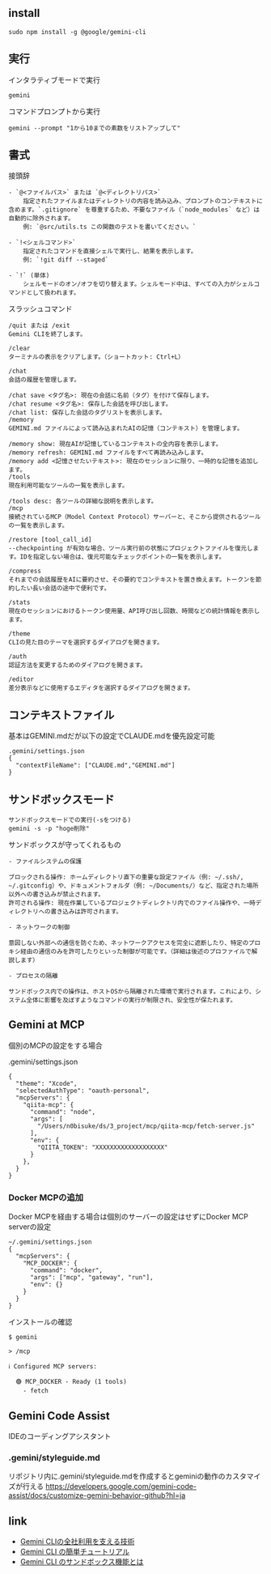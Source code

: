 
## install

```
sudo npm install -g @google/gemini-cli
```

## 実行

インタラティブモードで実行

```
gemini
```

コマンドプロンプトから実行

```
gemini --prompt "1から10までの素数をリストアップして" 
```

## 書式

接頭辞
```
- `@<ファイルパス>` または `@<ディレクトリパス>`  
    指定されたファイルまたはディレクトリの内容を読み込み、プロンプトのコンテキストに含めます。`.gitignore` を尊重するため、不要なファイル（`node_modules` など）は自動的に除外されます。  
    例: `@src/utils.ts この関数のテストを書いてください。`
    
- `!<シェルコマンド>`  
    指定されたコマンドを直接シェルで実行し、結果を表示します。  
    例: `!git diff --staged`
    
- `!` (単体)  
    シェルモードのオン/オフを切り替えます。シェルモード中は、すべての入力がシェルコマンドとして扱われます。
```

スラッシュコマンド

```
/quit または /exit
Gemini CLIを終了します。

/clear
ターミナルの表示をクリアします。（ショートカット: Ctrl+L）

/chat
会話の履歴を管理します。

/chat save <タグ名>: 現在の会話に名前（タグ）を付けて保存します。
/chat resume <タグ名>: 保存した会話を呼び出します。
/chat list: 保存した会話のタグリストを表示します。
/memory
GEMINI.md ファイルによって読み込まれたAIの記憶（コンテキスト）を管理します。

/memory show: 現在AIが記憶しているコンテキストの全内容を表示します。
/memory refresh: GEMINI.md ファイルをすべて再読み込みします。
/memory add <記憶させたいテキスト>: 現在のセッションに限り、一時的な記憶を追加します。
/tools
現在利用可能なツールの一覧を表示します。

/tools desc: 各ツールの詳細な説明を表示します。
/mcp
接続されているMCP（Model Context Protocol）サーバーと、そこから提供されるツールの一覧を表示します。

/restore [tool_call_id]
--checkpointing が有効な場合、ツール実行前の状態にプロジェクトファイルを復元します。IDを指定しない場合は、復元可能なチェックポイントの一覧を表示します。

/compress
それまでの会話履歴をAIに要約させ、その要約でコンテキストを置き換えます。トークンを節約したい長い会話の途中で便利です。

/stats
現在のセッションにおけるトークン使用量、API呼び出し回数、時間などの統計情報を表示します。

/theme
CLIの見た目のテーマを選択するダイアログを開きます。

/auth
認証方法を変更するためのダイアログを開きます。

/editor
差分表示などに使用するエディタを選択するダイアログを開きます。

```

## コンテキストファイル

基本はGEMINI.mdだが以下の設定でCLAUDE.mdを優先設定可能
```
.gemini/settings.json
{
  "contextFileName": ["CLAUDE.md","GEMINI.md"]
}
```

## サンドボックスモード

```
サンドボックスモードでの実行(-sをつける)
gemini -s -p "hoge削除"
```

サンドボックスが守ってくれるもの

```
- ファイルシステムの保護

ブロックされる操作: ホームディレクトリ直下の重要な設定ファイル（例: ~/.ssh/, ~/.gitconfig）や、ドキュメントフォルダ（例: ~/Documents/）など、指定された場所以外への書き込みが禁止されます。
許可される操作: 現在作業しているプロジェクトディレクトリ内でのファイル操作や、一時ディレクトリへの書き込みは許可されます。

- ネットワークの制御

意図しない外部への通信を防ぐため、ネットワークアクセスを完全に遮断したり、特定のプロキシ経由の通信のみを許可したりといった制御が可能です。（詳細は後述のプロファイルで解説します）

- プロセスの隔離

サンドボックス内での操作は、ホストOSから隔離された環境で実行されます。これにより、システム全体に影響を及ぼすようなコマンドの実行が制限され、安全性が保たれます。
```

## Gemini at MCP

個別のMCPの設定をする場合

.gemini/settings.json
```
{
  "theme": "Xcode",
  "selectedAuthType": "oauth-personal",
  "mcpServers": {
    "qiita-mcp": {
      "command": "node",
      "args": [
        "/Users/n0bisuke/ds/3_project/mcp/qiita-mcp/fetch-server.js"
      ],
      "env": {
        "QIITA_TOKEN": "XXXXXXXXXXXXXXXXXXX"
      }
    },
  }
}
```

### Docker MCPの追加

Docker MCPを経由する場合は個別のサーバーの設定はせずにDocker MCP serverの設定

```
~/.gemini/settings.json
{
  "mcpServers": {
    "MCP_DOCKER": {
      "command": "docker",
      "args": ["mcp", "gateway", "run"],
      "env": {}
    }
  }
}
```

インストールの確認


```
$ gemini

> /mcp

ℹ Configured MCP servers:
 
  🟢 MCP_DOCKER - Ready (1 tools)
    - fetch
```

## Gemini Code Assist

IDEのコーディングアシスタント

### .gemini/styleguide.md 

リポジトリ内に.gemini/styleguide.mdを作成するとgeminiの動作のカスタマイズが行える
https://developers.google.com/gemini-code-assist/docs/customize-gemini-behavior-github?hl=ja

## link

- [Gemini CLIの全社利用を支える技術](https://techblog.zozo.com/entry/technologies-supporting-company-wide-use-of-gemini-cli)
- [Gemini CLI の簡単チュートリアル](https://zenn.dev/schroneko/articles/gemini-cli-tutorial)
- [Gemini CLI のサンドボックス機能とは](https://tech.algomatic.jp/entry/2025/06/26/055948)